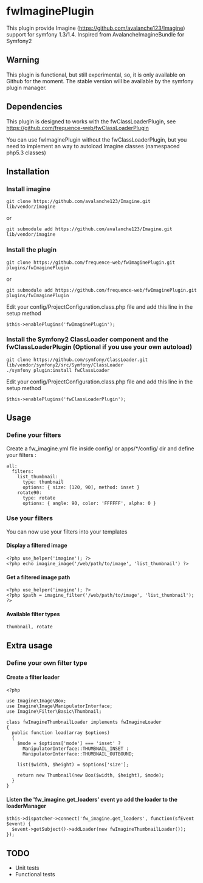 fwImaginePlugin
===============

This plugin provide Imagine (https://github.com/avalanche123/Imagine) support for symfony 1.3/1.4.
Inspired from AvalancheImagineBundle for Symfony2

Warning
-------

This plugin is functional, but still experimental, so, it is only available on Github for the moment.
The stable version will be available by the symfony plugin manager.

Dependencies
------------

This plugin is designed to works with the fwClassLoaderPlugin, see https://github.com/frequence-web/fwClassLoaderPlugin

You can use fwImaginePlugin without the fwClassLoaderPlugin, but you need to implement an way to autoload Imagine classes (namespaced php5.3 classes)

Installation
------------

### Install imagine

    git clone https://github.com/avalanche123/Imagine.git lib/vendor/imagine

or

    git submodule add https://github.com/avalanche123/Imagine.git lib/vendor/imagine

### Install the plugin

    git clone https://github.com/frequence-web/fwImaginePlugin.git plugins/fwImaginePlugin

or

    git submodule add https://github.com/frequence-web/fwImaginePlugin.git plugins/fwImaginePlugin

Edit your config/ProjectConfiguration.class.php file and add this line in the setup method

    $this->enablePlugins('fwImaginePlugin');

### Install the Symfony2 ClassLoader component and the fwClassLoaderPlugin (Optional if you use your own autoload)

    git clone https://github.com/symfony/ClassLoader.git lib/vendor/symfony2/src/Symfony/ClassLoader
    ./symfony plugin:install fwClassLoader

Edit your config/ProjectConfiguration.class.php file and add this line in the setup method

    $this->enablePlugins('fwClassLoaderPlugin');

Usage
-----

### Define your filters

Create a fw_imagine.yml file inside config/ or apps/*/config/ dir and define your filters :

    all:
      filters:
        list_thumbnail:
          type: thumbnail
          options: { size: [120, 90], method: inset }
        rotate90:
          type: rotate
          options: { angle: 90, color: 'FFFFFF', alpha: 0 }

### Use your filters

You can now use your filters into your templates

#### Display a filtered image

    <?php use_helper('imagine'); ?>
    <?php echo imagine_image('/web/path/to/image', 'list_thumbnail') ?>

#### Get a filtered image path

    <?php use_helper('imagine'); ?>
    <?php $path = imagine_filter('/web/path/to/image', 'list_thumbnail'); ?>

#### Available filter types

    thumbnail, rotate

Extra usage
-----------

### Define your own filter type

#### Create a filter loader

    <?php

    use Imagine\Image\Box;
    use Imagine\Image\ManipulatorInterface;
    use Imagine\Filter\Basic\Thumbnail;

    class fwImagineThumbnailLoader implements fwImagineLoader
    {
      public function load(array $options)
      {
        $mode = $options['mode'] === 'inset' ?
          ManipulatorInterface::THUMBNAIL_INSET :
          ManipulatorInterface::THUMBNAIL_OUTBOUND;

        list($width, $height) = $options['size'];

        return new Thumbnail(new Box($width, $height), $mode);
      }
    }

#### Listen the 'fw_imagine.get_loaders' event yo add the loader to the loaderManager

    $this->dispatcher->connect('fw_imagine.get_loaders', function(sfEvent $event) {
      $event->getSubject()->addLoader(new fwImagineThumbnailLoader());
    });
  

TODO
----

 * Unit tests
 * Functional tests